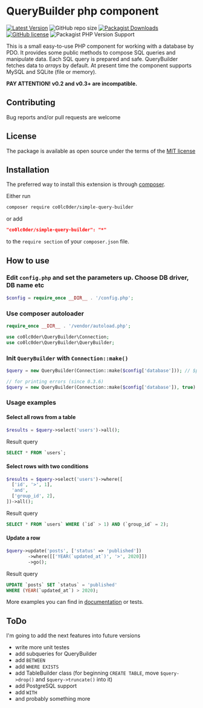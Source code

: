 # QueryBuilder php component

[![Latest Version](https://img.shields.io/github/release/co0lc0der/simple-query-builder-php?style=flat-square)](https://github.com/co0lc0der/simple-query-builder-php/release)
![GitHub repo size](https://img.shields.io/github/repo-size/co0lc0der/simple-query-builder-php?color=orange&label=size&style=flat-square)
[![Packagist Downloads](https://img.shields.io/packagist/dt/co0lc0der/simple-query-builder?color=yellow&style=flat-square)](https://packagist.org/packages/co0lc0der/simple-query-builder)
[![GitHub license](https://img.shields.io/github/license/co0lc0der/simple-query-builder-php?style=flat-square)](https://github.com/co0lc0der/simple-query-builder-php/blob/main/LICENSE.md)
![Packagist PHP Version Support](https://img.shields.io/packagist/php-v/co0lc0der/simple-query-builder?color=8993be&style=flat-square)

This is a small easy-to-use PHP component for working with a database by PDO. It provides some public methods to compose SQL queries and manipulate data. Each SQL query is prepared and safe. QueryBuilder fetches data to _arrays_ by default. At present time the component supports MySQL and SQLite (file or memory).

**PAY ATTENTION! v0.2 and v0.3+ are incompatible.**

## Contributing

Bug reports and/or pull requests are welcome

## License

The package is available as open source under the terms of the [MIT license](https://github.com/co0lc0der/simple-query-builder-php/blob/main/LICENSE.md)

## Installation
The preferred way to install this extension is through [composer](http://getcomposer.org/download/).

Either run
```sh
composer require co0lc0der/simple-query-builder
```
or add
```json
"co0lc0der/simple-query-builder": "*"
```
to the `require section` of your `composer.json` file.
## How to use
### Edit `config.php` and set the parameters up. Choose DB driver, DB name etc
```php
$config = require_once __DIR__ . '/config.php';
```
### Use composer autoloader
```php
require_once __DIR__ . '/vendor/autoload.php';

use co0lc0der\QueryBuilder\Connection;
use co0lc0der\QueryBuilder\QueryBuilder;
```
### Init `QueryBuilder` with `Connection::make()`
```php
$query = new QueryBuilder(Connection::make($config['database'])); // $printErrors = false

// for printing errors (since 0.3.6)
$query = new QueryBuilder(Connection::make($config['database']), true)
```
### Usage examples
#### Select all rows from a table
```php
$results = $query->select('users')->all();
```
Result query
```sql
SELECT * FROM `users`;
```
#### Select rows with two conditions
```php
$results = $query->select('users')->where([
  ['id', '>', 1],
  'and',
  ['group_id', 2],
])->all();
```
Result query
```sql
SELECT * FROM `users` WHERE (`id` > 1) AND (`group_id` = 2);
```
#### Update a row
```php
$query->update('posts', ['status' => 'published'])
        ->where([['YEAR(`updated_at`)', '>', 2020]])
        ->go();
```
Result query
```sql
UPDATE `posts` SET `status` = 'published'
WHERE (YEAR(`updated_at`) > 2020);
```
More examples you can find in [documentation](https://github.com/co0lc0der/simple-query-builder-php/blob/main/docs/index.md) or tests.

## ToDo
I'm going to add the next features into future versions
- write more unit testes
- add subqueries for QueryBuilder
- add `BETWEEN`
- add `WHERE EXISTS`
- add TableBuilder class (for beginning `CREATE TABLE`, move `$query->drop()` and `$query->truncate()` into it)
- add PostgreSQL support
- add `WITH`
- and probably something more
